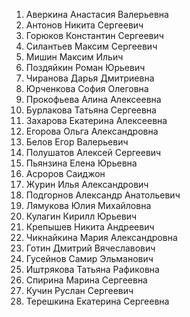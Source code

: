 1. Аверкина Анастасия Валерьевна
2. Антонов Никита Сергеевич
3. Горюков Константин Сергеевич
4. Силантьев Максим Сергеевич
5. Мишин Максим Ильич
6. Поздяйкин Роман Юрьевич
7. Чиранова Дарья Дмитриевна
8. Юрченкова София Олеговна
9. Прокофьева Алина Алексеевна
10. Бурлакова Татьяна Сергеевна
11. Захарова Екатерина Алексеевна
12. Егорова Ольга Александровна
13. Белов Егор Валерьевич
14. Полушатов Алексей Сергеевич
15. Пьянзина Елена Юрьевна
16. Асроров Саиджон
17. Журин Илья Александрович
18. Подгорнов Александр Анатольевич
19. Лямукова Юлия Михайловна
20. Кулагин Кирилл Юрьевич
21. Крепышев Никита Андреевич
22. Чикнайкина Мария Александровна
23. Готин Дмитрий Вячеславович
24. Гусейнов Самир Эльманович
25. Иштрякова Татьяна Рафиковна
26. Спирина Марина Сергеевна
27. Кучин Руслан Сергеевич
28. Терешкина Екатерина Сергеевна
